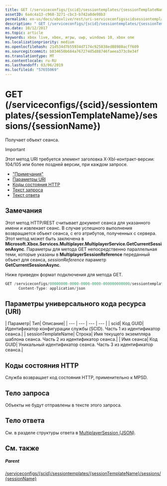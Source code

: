 ```yaml
---
title: GET (/serviceconfigs/{scid}/sessiontemplates/{sessionTemplateName}/sessions/{sessionName})
assetID: 6a4c4a13-c968-3271-cbc3-b742a8de98b3
permalink: en-us/docs/xboxlive/rest/uri-serviceconfigsscidsessiontemplatessessiontemplatenamesessionssessionnameget.html
description: " GET (/serviceconfigs/{scid}/sessiontemplates/{sessionTemplateName}/sessions/{sessionName})"
ms.date: 10/12/2017
ms.topic: article
keywords: xbox live, xbox, игры, uwp, windows 10, xbox one
ms.localizationpriority: medium
ms.openlocfilehash: 21d534d7b55934d7174c925838ed88980acff609
ms.sourcegitcommit: b034650b684a767274d5d88746faeea373c8e34f
ms.translationtype: MT
ms.contentlocale: ru-RU
ms.lasthandoff: 03/06/2019
ms.locfileid: "57655069"
---
```

# <a name="get-serviceconfigsscidsessiontemplatessessiontemplatenamesessionssessionname"></a>GET (/serviceconfigs/{scid}/sessiontemplates/{sessionTemplateName}/sessions/{sessionName})
Получает объект сеанса.

> [!IMPORTANT]
> Этот метод URI требуется элемент заголовка X-Xbl-контракт-версии: 104/105 или более поздней версии, при каждом запросе.

  * ["Примечания"](#ID4ET)
  * [Параметры URI](#ID4EMB)
  * [Коды состояния HTTP](#ID4EZB)
  * [Текст запроса](#ID4E6B)
  * [Текст ответа](#ID4EKC)

<a id="ID4ET"></a>


## <a name="remarks"></a>Замечания

Этот метод HTTP/REST считывает документ сеанса для указанного имени и извлекает сеанс. В случае успешного выполнения возвращается объект сеанса, с его атрибутов, полученных с сервера. Этот метод может быть заключена в **Microsoft.Xbox.Services.Multiplayer.MultiplayerService.GetCurrentSessionAsync**. Параметры для метода GET непосредственно параллельная теми, которые указаны в **MultiplayerSessionReference** переданный объект для сеанса, *sessionReference* параметр  **GetCurrentSessionAsync**.

Ниже приведен формат подключения для метода GET.

```cpp
GET /serviceconfigs/00000000-0000-0000-0000-000000000000/sessiontemplates/quick/sessions/00000000-0000-0000-0000-000000000001 HTTP/1.1
      Content-Type: application/json

```



<a id="ID4EMB"></a>


## <a name="uri-parameters"></a>Параметры универсального кода ресурса (URI)

| Параметр| Тип| Описание|
| --- | --- | --- | --- |
| scid| Код GUID| Идентификатор конфигурации службы (SCID). Часть 1 из идентификатор сеанса.|
| sessionTemplateName| Строка| Имя текущего экземпляра шаблона сеанса. Часть 2 из идентификатор сеанса.|
| Имя сеанса| Код GUID| Уникальный идентификатор сеанса. Часть 3 из идентификатор сеанса.|

<a id="ID4EZB"></a>


## <a name="http-status-codes"></a>Коды состояния HTTP
Служба возвращает код состояния HTTP, применительно к MPSD.  
<a id="ID4E6B"></a>


## <a name="request-body"></a>Тело запроса

Объекты не будут отправлены в тексте этого запроса.

<a id="ID4EKC"></a>


## <a name="response-body"></a>Тело ответа
См. в разделе структуры ответа в [MultiplayerSession (JSON)](../../json/json-multiplayersession.md).  
<a id="ID4ETC"></a>


## <a name="see-also"></a>См. также

<a id="ID4EVC"></a>


##### <a name="parent"></a>Parent

[/serviceconfigs/{scid}/sessiontemplates/{sessionTemplateName}/sessions/{sessionName}](uri-serviceconfigsscidsessiontemplatessessiontemplatenamesessionssessionname.md)
